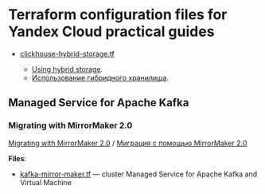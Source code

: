 # Terraform configuration files for Yandex Cloud practical guides

* [clickhouse-hybrid-storage.tf](./clickhouse-hybrid-storage.tf)

    * [Using hybrid storage](https://cloud.yandex.com/en/docs/managed-clickhouse/tutorials/hybrid-storage).
    * [Использование гибридного хранилища](https://cloud.yandex.ru/docs/managed-clickhouse/tutorials/hybrid-storage).

## Managed Service for Apache Kafka

### Migrating with MirrorMaker 2.0

[Migrating with MirrorMaker 2.0](https://cloud.yandex.com/en/docs/managed-kafka/tutorials/mirrormaker-unmanaged-topics) / [Миграция с помощью MirrorMaker 2.0](https://cloud.yandex.ru/docs/managed-kafka/tutorials/mirrormaker-unmanaged-topics)

**Files**:

* [kafka-mirror-maker.tf](./kafka-mirror-maker.tf) — cluster Managed Service for Apache Kafka and Virtual Machine

